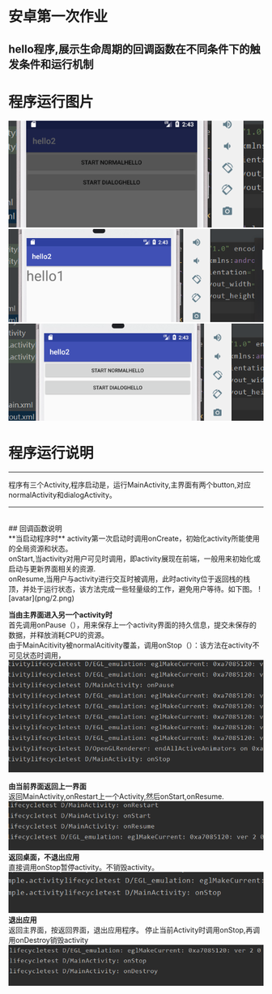 # 安卓第一次作业
## hello程序,展示生命周期的回调函数在不同条件下的触发条件和运行机制<br>
# 程序运行图片<br>
![avatar](png/1.png)
![avatar](png/3.png)
![avatar](png/4.png)
<br>
# 程序运行说明<br>
***
程序有三个Activity,程序启动是，运行MainActivity,主界面有两个button,对应normalActivity和dialogActivity。
***
<br>
## 回调函数说明<br>
**当启动程序时**
activity第一次启动时调用onCreate，初始化activity所能使用的全局资源和状态。
<br>
onStart,当activity对用户可见时调用，即activity展现在前端，一般用来初始化或启动与更新界面相关的资源.
<br>
onResume,当用户与activity进行交互时被调用，此时activity位于返回栈的栈顶，并处于运行状态，该方法完成一些轻量级的工作，避免用户等待。如下图。
![avatar](png/2.png)

**当由主界面进入另一个activity时**<br>
首先调用onPause（），用来保存上一个activity界面的持久信息，提交未保存的数据，并释放消耗CPU的资源。<br>
 由于MainAcitivity被normalAcitivity覆盖，调用onStop（）：该方法在activity不可见状态时调用，
![avatar](png/5.png)

**由当前界面返回上一界面**<br>
返回MainActivity,onRestart上一个Activity,然后onStart,onResume.
![avatar](png/6.png)<br>
**返回桌面，不退出应用**<br>
直接调用onStop暂停activity。不销毁activity。<br>
![avatar](png/8.png)<br>
**退出应用**<br>
返回主界面，按返回界面，退出应用程序。
停止当前Activity时调用onStop,再调用onDestroy销毁activity
![avatar](png/7.png)



